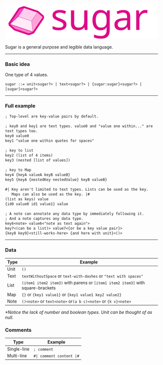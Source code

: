 
![Logo](./assets/sugar_logo.svg)


Sugar is a general purpose and legible data language.

---

### Basic idea

One type of 4 values.

```
sugar ::= unit<sugar?> | text<sugar?> | {sugar:sugar}<sugar?> | [sugar]<sugar?>
```
___

### Full example

```racket
; Top-level are key-value pairs by default.

; key0 and key1 are text types. value0 and "value one within..." are text types too.
key0 value0
key1 "value one within quotes for spaces"

; key to list
key2 (list of 4 items)
key3 (nested [list of values])

; key to Map
key4 {keyA valueA keyB valueB}
key5 {keyA {nestedKey nestedValue} keyB valueB}

#| Key aren't limited to text types. Lists can be used as the key.
   Maps can also be used as the key. |#
(list as keys) value
{id0 value0 id1 value1} value

; A note can annotate any data type by immediately following it.
; And a note captures any data type.
key6<note> value6<"note as text again">
key7<(can be a list)> value7<{or be a key value pair}>
{key8 key9}<still-works-here> {and here with unit}<()>
```

---

### Data

| Type | Example |
| ----- | ------------ |
| Unit | `()` |
| Text | `textWithoutSpace` or `text-with-dashes` or `"text with spaces"` |
| List | `(item1 item2 item3)` with parens or `[item1 item2 item3]` with square-brackets |
| Map | `{}` or `{key1 value1}` or `{key1 value1 key2 value2}` |
| Note | `()<note>` or `text<note>` or`(a b c)<note>` or `{k v}<note>` |

_\*Notice the lack of number and boolean types. Unit can be thought of as null._

### Comments

| Type | Example |
| ---- | ------- |
| Single-line | `; comment` |
| Multi-line | ```#\| comment content \|#``` |
